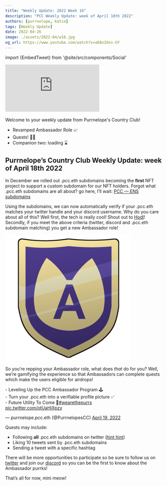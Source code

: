 ```yaml
---
title: "Weekly Update: 2022 Week 16"
description: "PCC Weekly Update: week of April 18th 2022"
authors: [purrnelope, katie]
tags: [Weekly Update]
date: 2022-04-26
image: ./assets/2022-04/w16.jpg
og_url: https://www.youtube.com/watch?v=aDAz2Oxs-GY
---
```


import {EmbedTweet} from '@site/src/components/Social'

<iframe src="https://www.youtube.com/embed/aDAz2Oxs-GY" title="YouTube video player" frameborder="0" allow="accelerometer; autoplay; clipboard-write; encrypted-media; gyroscope; picture-in-picture" allowFullScreen></iframe>

<!--truncate-->

Welcome to your weekly update from Purrnelope's Country Club!

- Revamped Ambassador Role 📈
- Quests! 🧙‍♂️
- Companion two: loading ⌛️

## Purrnelope’s Country Club Weekly Update: week of April 18th 2022

In December we rolled out .pcc.eth subdomains becoming the **first** NFT project to support a custom subdomain for our NFT holders. Forgot what .pcc.eth subdomains are all about? go here, I’ll wait: [PCC — ENS subdomains](../post/2021-12-14-pcc-ens-subdomains.md)

Using the subdomains, we can now automatically verify if your .pcc.eth matches your twitter handle and your discord username. Why do you care about all of this? Well first, the tech is really cool! Shout out to [Hodl](https://twitter.com/hodl_pcc)! Secondly, if you meet the above criteria (twitter, discord and .pcc.eth subdomain matching) you get a new Ambassador role!

![](./assets/2022-04/1_ZkUF4RrPSEjQPMwLXO9E3A.png)

So you’re repping your Ambassador role, what does _that_ do for you? Well, we’re gamifying the experience so that Ambassadors can complete quests which make the users eligible for airdrops!

<EmbedTweet>
  <p lang="en" dir="ltr">
    - Leveling Up the PCC Ambassador Program 🕹️<br />- Turn your .pcc.eth into a
    verifiable profile picture ✅<br />- Future Utility To Come 🔮<a
      href="https://twitter.com/hashtag/wearethepurrs?src=hash&amp;ref_src=twsrc%5Etfw"
      >#wearethepurrs</a
    >
    <br />
    <a href="https://t.co/otUaHiXpzy">pic.twitter.com/otUaHiXpzy</a>
  </p>
  &mdash; purrnelope.pcc.eth (@PurrnelopesCC)
  <a
    href="https://twitter.com/PurrnelopesCC/status/1516461627469537286?ref_src=twsrc%5Etfw"
    >April 19, 2022</a
  >
</EmbedTweet>

Quests may include:

- Following **all** .pcc.eth subdomains on twitter ([hint hint](https://twitter.com/search?q=.pcc.eth&src=typed_query&f=user))
- Liking 10 tweets sent by .pcc.eth subdomains
- Sending a tweet with a specific hashtag

There will be more opportunities to participate so be sure to follow us on [twitter](https://twitter.com/purrnelopescc) and join our [discord](https://discord.com/invite/purrnelopescountryclub) so you can be the first to know about the Ambassador purrks!

That’s all for now, mini meow!
